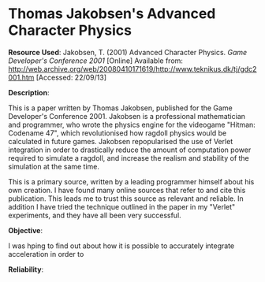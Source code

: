 Thomas Jakobsen's Advanced Character Physics
===

**Resource Used**:
Jakobsen, T. (2001) Advanced Character Physics. *Game Developer's Conference
2001* [Online] Available from:
http://web.archive.org/web/20080410171619/http://www.teknikus.dk/tj/gdc2001.htm
[Accessed: 22/09/13]

**Description**:

This is a paper written by Thomas Jakobsen, published for the Game Developer's
Conference 2001. Jakobsen is a professional mathematician and programmer, who
wrote the physics engine for the videogame "Hitman: Codename 47", which
revolutionised how ragdoll physics would be calculated in future games.
Jakobsen repopularised the use of Verlet integration in order to drastically
reduce the amount of computation power required to simulate a ragdoll, and
increase the realism and stability of the simulation at the same time.

This is a primary source, written by a leading programmer himself about his own
creation. I have found many online sources that refer to and cite this
publication. This leads me to trust this source as relevant and reliable. In
addition I have tried the technique outlined in the paper in my "Verlet"
experiments, and they have all been very successful.

**Objective**:

I was hping to find out about how it is possible to accurately integrate
acceleration in order to

**Reliability**:

<!-- vim: set tw=79: -->

